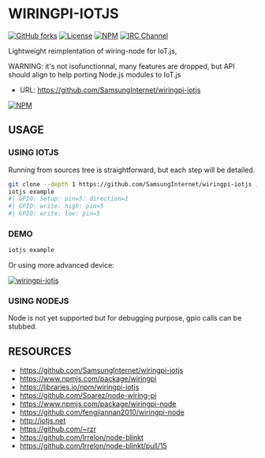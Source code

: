 # WIRINGPI-IOTJS #

[![GitHub forks](https://img.shields.io/github/forks/SamsungInternet/wiringpi-iotjs.svg?style=social&label=Fork&maxAge=2592000)](https://GitHub.com/SamsungInternet/wiringpi-iotjs/network/)
[![License](https://img.shields.io/badge/licence-BSD-3.svg?style=flat)](LICENSE)
[![NPM](https://img.shields.io/npm/v/wiringpi-iotjs.svg)](https://www.npmjs.com/package/wiringpi-iotjs)
[![IRC Channel](https://img.shields.io/badge/chat-on%20freenode-brightgreen.svg)](https://kiwiirc.com/client/irc.freenode.net/#tizen)

Lightweight reimplentation of wiring-node for IoT.js,

WARNING: it's not isofunctionnal, many features are dropped, but API should align
to help porting Node.js modules to IoT.js

* URL: <https://github.com/SamsungInternet/wiringpi-iotjs>

[![NPM](https://nodei.co/npm/wiringpi-iotjs.png)](https://npmjs.org/package/wiringpi-iotjs)

## USAGE ##

### USING IOTJS ###

Running from sources tree is straightforward, but each step will be detailed.

```sh
git clone --depth 1 https://github.com/SamsungInternet/wiringpi-iotjs ; cd wiringpi-iotjs
iotjs example
#| GPIO: Setup: pin=5: direction=1
#| GPIO: write: high: pin=5
#| GPIO: write: low: pin=5
```

### DEMO ###

```sh
iotjs example
```

Or using more advanced device:

[![wiringpi-iotjs](
https://pbs.twimg.com/ext_tw_video_thumb/1019945702791766017/pu/img/bbbNf-HJR2FkUb5l.jpg
)](
https://twitter.com/TizenHelper/status/1019945989388546048#
"blinkt-node")

### USING NODEJS ###

Node is not yet supported but for debugging purpose, gpio calls can be stubbed.

## RESOURCES ##

* <https://github.com/SamsungInternet/wiringpi-iotjs>
* <https://www.npmjs.com/package/wiringpi>
* <https://libraries.io/npm/wiringpi-iotjs>
* <https://github.com/Soarez/node-wiring-pi>
* <https://www.npmjs.com/package/wiringpi-node>
* <https://github.com/fengjiannan2010/wiringpi-node>
* <http://iotjs.net>
* <https://github.com/~rzr>
* <https://github.com/Irrelon/node-blinkt>
* <https://github.com/Irrelon/node-blinkt/pull/15>
